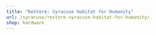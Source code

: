 ```yaml
---
title: "ReStore: Syracuse Habitat for Humanity"
url: /syracuse/restore-syracuse-habitat-for-humanity/
shop: hardware
---
```

